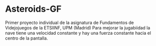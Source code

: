 # Asteroids-GF
Primer proyecto individual de la asignatura de Fundamentos de Videjojuegos de la ETSIINF, UPM (Madrid)
Para mejorar la jugabiidad la nave tiene una velocidad constante y hay una fuerza constante hacia el centro de la pantalla.
